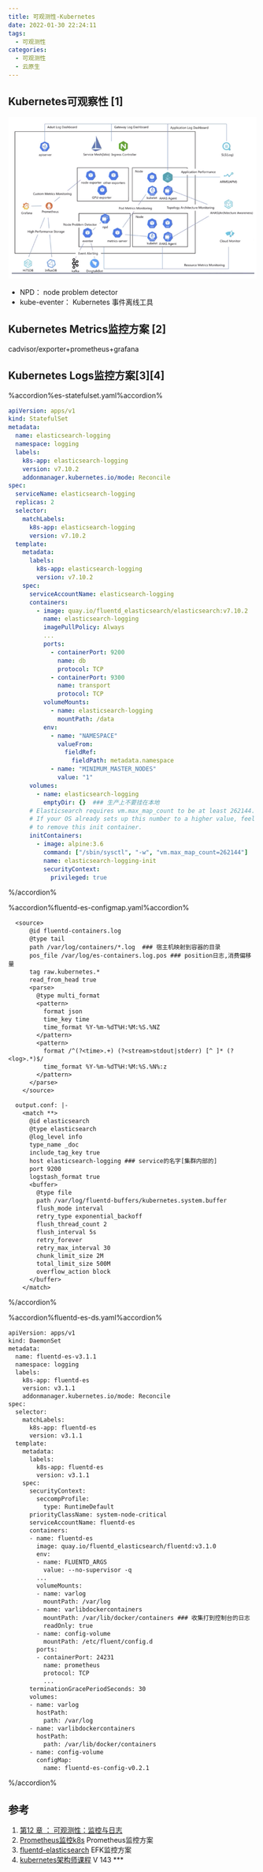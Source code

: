 ```yaml
---
title: 可观测性-Kubernetes 
date: 2022-01-30 22:24:11
tags:
  - 可观测性
categories: 
  - 可观测性
  - 云原生
---
```


<p></p>
<!-- more -->


## Kubernetes可观察性 [1]
![Kubernetes可观察性](.\k8sObservability\k8sObserver.png)

+ NPD： node problem detector
+ kube-eventer： Kubernetes 事件离线工具



## Kubernetes Metrics监控方案 [2]
cadvisor/exporter+prometheus+grafana

## Kubernetes Logs监控方案[3][4]
%accordion%es-statefulset.yaml%accordion%

``` yaml
apiVersion: apps/v1
kind: StatefulSet
metadata:
  name: elasticsearch-logging
  namespace: logging
  labels:
    k8s-app: elasticsearch-logging
    version: v7.10.2
    addonmanager.kubernetes.io/mode: Reconcile
spec:
  serviceName: elasticsearch-logging
  replicas: 2
  selector:
    matchLabels:
      k8s-app: elasticsearch-logging
      version: v7.10.2
  template:
    metadata:
      labels:
        k8s-app: elasticsearch-logging
        version: v7.10.2
    spec:
      serviceAccountName: elasticsearch-logging
      containers:
        - image: quay.io/fluentd_elasticsearch/elasticsearch:v7.10.2
          name: elasticsearch-logging
          imagePullPolicy: Always
          ...
          ports:
            - containerPort: 9200
              name: db
              protocol: TCP
            - containerPort: 9300
              name: transport
              protocol: TCP
          volumeMounts:
            - name: elasticsearch-logging
              mountPath: /data
          env:
            - name: "NAMESPACE"
              valueFrom:
                fieldRef:
                  fieldPath: metadata.namespace
            - name: "MINIMUM_MASTER_NODES"
              value: "1"
      volumes:
        - name: elasticsearch-logging
          emptyDir: {}  ### 生产上不要挂在本地
      # Elasticsearch requires vm.max_map_count to be at least 262144.
      # If your OS already sets up this number to a higher value, feel free
      # to remove this init container.
      initContainers:
        - image: alpine:3.6
          command: ["/sbin/sysctl", "-w", "vm.max_map_count=262144"]
          name: elasticsearch-logging-init
          securityContext:
            privileged: true
```
%/accordion%

%accordion%fluentd-es-configmap.yaml%accordion%
```
  <source>
      @id fluentd-containers.log
      @type tail
      path /var/log/containers/*.log  ### 宿主机映射到容器的目录
      pos_file /var/log/es-containers.log.pos ### position日志,消费偏移量
      tag raw.kubernetes.*
      read_from_head true
      <parse>
        @type multi_format
        <pattern>
          format json
          time_key time
          time_format %Y-%m-%dT%H:%M:%S.%NZ
        </pattern>
        <pattern>
          format /^(?<time>.+) (?<stream>stdout|stderr) [^ ]* (?<log>.*)$/
          time_format %Y-%m-%dT%H:%M:%S.%N%:z
        </pattern>
      </parse>
    </source>
```

```
  output.conf: |-
    <match **>
      @id elasticsearch
      @type elasticsearch
      @log_level info
      type_name _doc
      include_tag_key true
      host elasticsearch-logging ### service的名字[集群内部的]
      port 9200
      logstash_format true
      <buffer>
        @type file
        path /var/log/fluentd-buffers/kubernetes.system.buffer
        flush_mode interval
        retry_type exponential_backoff
        flush_thread_count 2
        flush_interval 5s
        retry_forever
        retry_max_interval 30
        chunk_limit_size 2M
        total_limit_size 500M
        overflow_action block
      </buffer>
    </match>
```
%/accordion%

%accordion%fluentd-es-ds.yaml%accordion%
```
apiVersion: apps/v1
kind: DaemonSet
metadata:
  name: fluentd-es-v3.1.1
  namespace: logging
  labels:
    k8s-app: fluentd-es
    version: v3.1.1
    addonmanager.kubernetes.io/mode: Reconcile
spec:
  selector:
    matchLabels:
      k8s-app: fluentd-es
      version: v3.1.1
  template:
    metadata:
      labels:
        k8s-app: fluentd-es
        version: v3.1.1
    spec:
      securityContext:
        seccompProfile:
          type: RuntimeDefault
      priorityClassName: system-node-critical
      serviceAccountName: fluentd-es
      containers:
      - name: fluentd-es
        image: quay.io/fluentd_elasticsearch/fluentd:v3.1.0
        env:
        - name: FLUENTD_ARGS
          value: --no-supervisor -q
        ...
        volumeMounts:
        - name: varlog
          mountPath: /var/log
        - name: varlibdockercontainers
          mountPath: /var/lib/docker/containers ### 收集打到控制台的日志
          readOnly: true
        - name: config-volume
          mountPath: /etc/fluent/config.d
        ports:
        - containerPort: 24231
          name: prometheus
          protocol: TCP
          ...
      terminationGracePeriodSeconds: 30
      volumes:
      - name: varlog
        hostPath:
          path: /var/log
      - name: varlibdockercontainers
        hostPath:
          path: /var/lib/docker/containers
      - name: config-volume
        configMap:
          name: fluentd-es-config-v0.2.1
```
%/accordion%

## 参考
1. [第12 章 ： 可观测性：监控与日志](https://edu.aliyun.com/lesson_1651_18360#_18360)
2. [Prometheus监控k8s](https://www.jianshu.com/p/e76053b6f3f5)     Prometheus监控方案
3. [fluentd-elasticsearch](https://github.com/kubernetes/kubernetes/tree/release-1.23/cluster/addons/fluentd-elasticsearch) EFK监控方案
4. [kubernetes架构师课程](https://www.bilibili.com/video/BV16t4y1w7r6?p=143)  V 143 ***